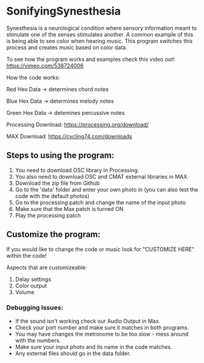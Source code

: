 # SonifyingSynesthesia
Synesthesia is a neurological condition where sensory information meant to stimulate one of the senses stimulates another. A common example of this is being able to see color when hearing music. This program switches this process and creates music based on color data. 

To see how the program works and examples check this video out! 
https://vimeo.com/538724006

How the code works: 

Red Hex Data -> determines chord notes 

Blue Hex Data -> determines melody notes

Green Hex Data -> detemines percussive notes 

Processing Download: https://processing.org/download/

MAX Download: https://cycling74.com/downloads

## Steps to using the program: 

1. You need to download OSC library in Processing.
2. You also need to download OSC and CMAT external libraries in MAX. 
3. Download the zip file from Github
4. Go to the 'data' folder and enter your own photo in (you can also test the code with the default photos) 
5. Go to the processing patch and change the name of the input photo
6. Make sure that the Max patch is turned ON 
7. Play the processing patch

## Customize the program:

If you would like to change the code or music look for "CUSTOMIZE HERE" within the code!

Aspects that are customizeable:

1. Delay settings 
2. Color output 
3. Volume 

### Debugging Issues: 

- If the sound isn't working check our Audio Output in Max.
- Check your port number and make sure it matches in both programs. 
- You may have changes the metronome to be too slow - mess around with the numbers. 
- Make sure your input photo and its name in the code matches.
- Any external files should go in the data folder. 

